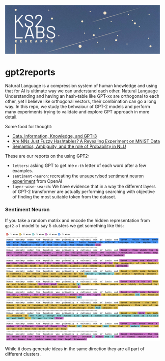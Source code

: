 <img src="./assets/ks2labsRheader-03.jpg">

# gpt2reports

Natural Language is a compression system of human knowledge and using that for AI is ultimate way we can understand each other. Natural Language Understanding and having an hash-table like GPT-xx are orthogonal to each other, yet I believe like orthogonal vectors, their combination can go a long way. In this repo, we study the behvaiour of GPT-2 models and perform many experiments trying to validate and explore GPT approach in more detail.

Some food for thought:

- [Data, Information, Knowledge, and GPT-3](https://medium.com/ontologik/data-information-knowledge-and-gpt-3-5e422107b46b)
- [Are NNs Just Fuzzy Hashtables? A Revealing Experiment on MNIST Data](https://medium.com/ontologik/are-nns-just-fuzzy-hashtables-a-revealing-experiment-on-mnist-data-d5b0c773bf40)
- [Semantics, Ambiguity, and the role of Probability in NLU](https://medium.com/ontologik/semantics-ambiguity-and-the-role-of-probability-in-nlu-e8e92fc7e8ed)

These are our reports on the using GPT2:
- `letters`: asking GPT to get me `n-th` letter of each word after a few examples.
- `sentiment-neuron`: recreating the [unsupervised sentiment neuron experiment](https://openai.com/blog/unsupervised-sentiment-neuron/) from OpenAI
- `layer-wise-search`: We have evidence that in a way the different layers of GPT-2 transformer are actually performing searching with objective of finding the most suitable token from the dataset.

### Sentiment Neuron

If you take a random matrix and encode the hidden representation from `gpt2-xl` model to say 5 clusters we get something like this:

<img src="./assets/artify1.png">

While it does generate ideas in the same direction they are all part of different clusters.

